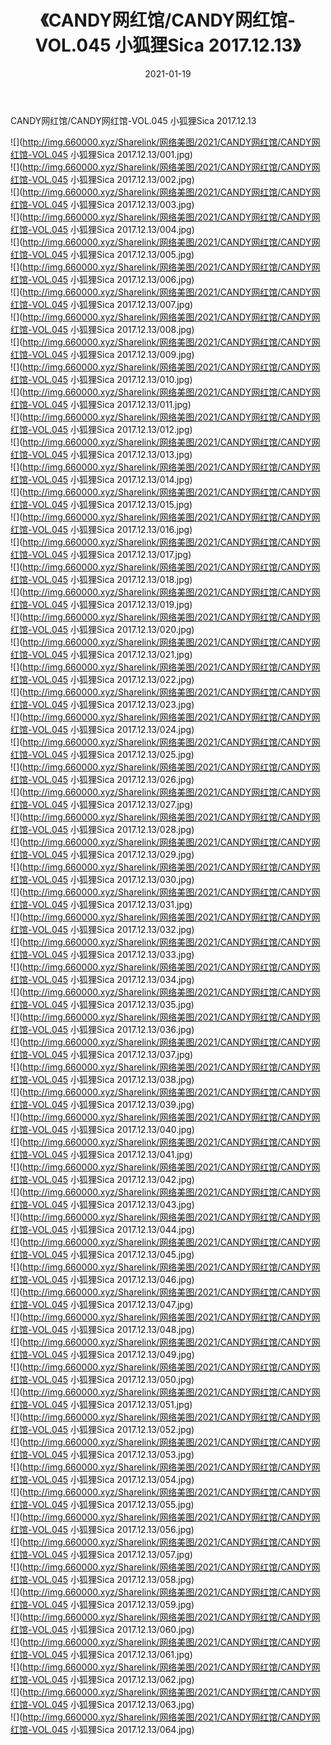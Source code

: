 ﻿---
layout: post
title:  《CANDY网红馆/CANDY网红馆-VOL.045 小狐狸Sica 2017.12.13》
date:   2021-01-19
img: http://img.660000.xyz/Sharelink/网络美图/2021/CANDY网红馆/CANDY网红馆-VOL.045 小狐狸Sica 2017.12.13/000.jpg
categories: [美女, 清纯, 唯美]
---

CANDY网红馆/CANDY网红馆-VOL.045 小狐狸Sica 2017.12.13

 ![](http://img.660000.xyz/Sharelink/网络美图/2021/CANDY网红馆/CANDY网红馆-VOL.045 小狐狸Sica 2017.12.13/001.jpg) <br>![](http://img.660000.xyz/Sharelink/网络美图/2021/CANDY网红馆/CANDY网红馆-VOL.045 小狐狸Sica 2017.12.13/002.jpg) <br>![](http://img.660000.xyz/Sharelink/网络美图/2021/CANDY网红馆/CANDY网红馆-VOL.045 小狐狸Sica 2017.12.13/003.jpg) <br>![](http://img.660000.xyz/Sharelink/网络美图/2021/CANDY网红馆/CANDY网红馆-VOL.045 小狐狸Sica 2017.12.13/004.jpg) <br>![](http://img.660000.xyz/Sharelink/网络美图/2021/CANDY网红馆/CANDY网红馆-VOL.045 小狐狸Sica 2017.12.13/005.jpg) <br>![](http://img.660000.xyz/Sharelink/网络美图/2021/CANDY网红馆/CANDY网红馆-VOL.045 小狐狸Sica 2017.12.13/006.jpg) <br>![](http://img.660000.xyz/Sharelink/网络美图/2021/CANDY网红馆/CANDY网红馆-VOL.045 小狐狸Sica 2017.12.13/007.jpg) <br>![](http://img.660000.xyz/Sharelink/网络美图/2021/CANDY网红馆/CANDY网红馆-VOL.045 小狐狸Sica 2017.12.13/008.jpg) <br>![](http://img.660000.xyz/Sharelink/网络美图/2021/CANDY网红馆/CANDY网红馆-VOL.045 小狐狸Sica 2017.12.13/009.jpg) <br>![](http://img.660000.xyz/Sharelink/网络美图/2021/CANDY网红馆/CANDY网红馆-VOL.045 小狐狸Sica 2017.12.13/010.jpg) <br>![](http://img.660000.xyz/Sharelink/网络美图/2021/CANDY网红馆/CANDY网红馆-VOL.045 小狐狸Sica 2017.12.13/011.jpg) <br>![](http://img.660000.xyz/Sharelink/网络美图/2021/CANDY网红馆/CANDY网红馆-VOL.045 小狐狸Sica 2017.12.13/012.jpg) <br>![](http://img.660000.xyz/Sharelink/网络美图/2021/CANDY网红馆/CANDY网红馆-VOL.045 小狐狸Sica 2017.12.13/013.jpg) <br>![](http://img.660000.xyz/Sharelink/网络美图/2021/CANDY网红馆/CANDY网红馆-VOL.045 小狐狸Sica 2017.12.13/014.jpg) <br>![](http://img.660000.xyz/Sharelink/网络美图/2021/CANDY网红馆/CANDY网红馆-VOL.045 小狐狸Sica 2017.12.13/015.jpg) <br>![](http://img.660000.xyz/Sharelink/网络美图/2021/CANDY网红馆/CANDY网红馆-VOL.045 小狐狸Sica 2017.12.13/016.jpg) <br>![](http://img.660000.xyz/Sharelink/网络美图/2021/CANDY网红馆/CANDY网红馆-VOL.045 小狐狸Sica 2017.12.13/017.jpg) <br>![](http://img.660000.xyz/Sharelink/网络美图/2021/CANDY网红馆/CANDY网红馆-VOL.045 小狐狸Sica 2017.12.13/018.jpg) <br>![](http://img.660000.xyz/Sharelink/网络美图/2021/CANDY网红馆/CANDY网红馆-VOL.045 小狐狸Sica 2017.12.13/019.jpg) <br>![](http://img.660000.xyz/Sharelink/网络美图/2021/CANDY网红馆/CANDY网红馆-VOL.045 小狐狸Sica 2017.12.13/020.jpg) <br>![](http://img.660000.xyz/Sharelink/网络美图/2021/CANDY网红馆/CANDY网红馆-VOL.045 小狐狸Sica 2017.12.13/021.jpg) <br>![](http://img.660000.xyz/Sharelink/网络美图/2021/CANDY网红馆/CANDY网红馆-VOL.045 小狐狸Sica 2017.12.13/022.jpg) <br>![](http://img.660000.xyz/Sharelink/网络美图/2021/CANDY网红馆/CANDY网红馆-VOL.045 小狐狸Sica 2017.12.13/023.jpg) <br>![](http://img.660000.xyz/Sharelink/网络美图/2021/CANDY网红馆/CANDY网红馆-VOL.045 小狐狸Sica 2017.12.13/024.jpg) <br>![](http://img.660000.xyz/Sharelink/网络美图/2021/CANDY网红馆/CANDY网红馆-VOL.045 小狐狸Sica 2017.12.13/025.jpg) <br>![](http://img.660000.xyz/Sharelink/网络美图/2021/CANDY网红馆/CANDY网红馆-VOL.045 小狐狸Sica 2017.12.13/026.jpg) <br>![](http://img.660000.xyz/Sharelink/网络美图/2021/CANDY网红馆/CANDY网红馆-VOL.045 小狐狸Sica 2017.12.13/027.jpg) <br>![](http://img.660000.xyz/Sharelink/网络美图/2021/CANDY网红馆/CANDY网红馆-VOL.045 小狐狸Sica 2017.12.13/028.jpg) <br>![](http://img.660000.xyz/Sharelink/网络美图/2021/CANDY网红馆/CANDY网红馆-VOL.045 小狐狸Sica 2017.12.13/029.jpg) <br>![](http://img.660000.xyz/Sharelink/网络美图/2021/CANDY网红馆/CANDY网红馆-VOL.045 小狐狸Sica 2017.12.13/030.jpg) <br>![](http://img.660000.xyz/Sharelink/网络美图/2021/CANDY网红馆/CANDY网红馆-VOL.045 小狐狸Sica 2017.12.13/031.jpg) <br>![](http://img.660000.xyz/Sharelink/网络美图/2021/CANDY网红馆/CANDY网红馆-VOL.045 小狐狸Sica 2017.12.13/032.jpg) <br>![](http://img.660000.xyz/Sharelink/网络美图/2021/CANDY网红馆/CANDY网红馆-VOL.045 小狐狸Sica 2017.12.13/033.jpg) <br>![](http://img.660000.xyz/Sharelink/网络美图/2021/CANDY网红馆/CANDY网红馆-VOL.045 小狐狸Sica 2017.12.13/034.jpg) <br>![](http://img.660000.xyz/Sharelink/网络美图/2021/CANDY网红馆/CANDY网红馆-VOL.045 小狐狸Sica 2017.12.13/035.jpg) <br>![](http://img.660000.xyz/Sharelink/网络美图/2021/CANDY网红馆/CANDY网红馆-VOL.045 小狐狸Sica 2017.12.13/036.jpg) <br>![](http://img.660000.xyz/Sharelink/网络美图/2021/CANDY网红馆/CANDY网红馆-VOL.045 小狐狸Sica 2017.12.13/037.jpg) <br>![](http://img.660000.xyz/Sharelink/网络美图/2021/CANDY网红馆/CANDY网红馆-VOL.045 小狐狸Sica 2017.12.13/038.jpg) <br>![](http://img.660000.xyz/Sharelink/网络美图/2021/CANDY网红馆/CANDY网红馆-VOL.045 小狐狸Sica 2017.12.13/039.jpg) <br>![](http://img.660000.xyz/Sharelink/网络美图/2021/CANDY网红馆/CANDY网红馆-VOL.045 小狐狸Sica 2017.12.13/040.jpg) <br>![](http://img.660000.xyz/Sharelink/网络美图/2021/CANDY网红馆/CANDY网红馆-VOL.045 小狐狸Sica 2017.12.13/041.jpg) <br>![](http://img.660000.xyz/Sharelink/网络美图/2021/CANDY网红馆/CANDY网红馆-VOL.045 小狐狸Sica 2017.12.13/042.jpg) <br>![](http://img.660000.xyz/Sharelink/网络美图/2021/CANDY网红馆/CANDY网红馆-VOL.045 小狐狸Sica 2017.12.13/043.jpg) <br>![](http://img.660000.xyz/Sharelink/网络美图/2021/CANDY网红馆/CANDY网红馆-VOL.045 小狐狸Sica 2017.12.13/044.jpg) <br>![](http://img.660000.xyz/Sharelink/网络美图/2021/CANDY网红馆/CANDY网红馆-VOL.045 小狐狸Sica 2017.12.13/045.jpg) <br>![](http://img.660000.xyz/Sharelink/网络美图/2021/CANDY网红馆/CANDY网红馆-VOL.045 小狐狸Sica 2017.12.13/046.jpg) <br>![](http://img.660000.xyz/Sharelink/网络美图/2021/CANDY网红馆/CANDY网红馆-VOL.045 小狐狸Sica 2017.12.13/047.jpg) <br>![](http://img.660000.xyz/Sharelink/网络美图/2021/CANDY网红馆/CANDY网红馆-VOL.045 小狐狸Sica 2017.12.13/048.jpg) <br>![](http://img.660000.xyz/Sharelink/网络美图/2021/CANDY网红馆/CANDY网红馆-VOL.045 小狐狸Sica 2017.12.13/049.jpg) <br>![](http://img.660000.xyz/Sharelink/网络美图/2021/CANDY网红馆/CANDY网红馆-VOL.045 小狐狸Sica 2017.12.13/050.jpg) <br>![](http://img.660000.xyz/Sharelink/网络美图/2021/CANDY网红馆/CANDY网红馆-VOL.045 小狐狸Sica 2017.12.13/051.jpg) <br>![](http://img.660000.xyz/Sharelink/网络美图/2021/CANDY网红馆/CANDY网红馆-VOL.045 小狐狸Sica 2017.12.13/052.jpg) <br>![](http://img.660000.xyz/Sharelink/网络美图/2021/CANDY网红馆/CANDY网红馆-VOL.045 小狐狸Sica 2017.12.13/053.jpg) <br>![](http://img.660000.xyz/Sharelink/网络美图/2021/CANDY网红馆/CANDY网红馆-VOL.045 小狐狸Sica 2017.12.13/054.jpg) <br>![](http://img.660000.xyz/Sharelink/网络美图/2021/CANDY网红馆/CANDY网红馆-VOL.045 小狐狸Sica 2017.12.13/055.jpg) <br>![](http://img.660000.xyz/Sharelink/网络美图/2021/CANDY网红馆/CANDY网红馆-VOL.045 小狐狸Sica 2017.12.13/056.jpg) <br>![](http://img.660000.xyz/Sharelink/网络美图/2021/CANDY网红馆/CANDY网红馆-VOL.045 小狐狸Sica 2017.12.13/057.jpg) <br>![](http://img.660000.xyz/Sharelink/网络美图/2021/CANDY网红馆/CANDY网红馆-VOL.045 小狐狸Sica 2017.12.13/058.jpg) <br>![](http://img.660000.xyz/Sharelink/网络美图/2021/CANDY网红馆/CANDY网红馆-VOL.045 小狐狸Sica 2017.12.13/059.jpg) <br>![](http://img.660000.xyz/Sharelink/网络美图/2021/CANDY网红馆/CANDY网红馆-VOL.045 小狐狸Sica 2017.12.13/060.jpg) <br>![](http://img.660000.xyz/Sharelink/网络美图/2021/CANDY网红馆/CANDY网红馆-VOL.045 小狐狸Sica 2017.12.13/061.jpg) <br>![](http://img.660000.xyz/Sharelink/网络美图/2021/CANDY网红馆/CANDY网红馆-VOL.045 小狐狸Sica 2017.12.13/062.jpg) <br>![](http://img.660000.xyz/Sharelink/网络美图/2021/CANDY网红馆/CANDY网红馆-VOL.045 小狐狸Sica 2017.12.13/063.jpg) <br>![](http://img.660000.xyz/Sharelink/网络美图/2021/CANDY网红馆/CANDY网红馆-VOL.045 小狐狸Sica 2017.12.13/064.jpg) <br>